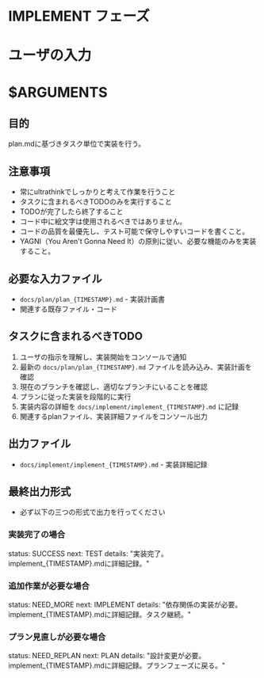 # IMPLEMENT フェーズ

# ユーザの入力
# $ARGUMENTS

## 目的
plan.mdに基づきタスク単位で実装を行う。

## 注意事項
- 常にultrathinkでしっかりと考えて作業を行うこと
- タスクに含まれるべきTODOのみを実行すること
- TODOが完了したら終了すること
- コード中に絵文字は使用されるべきではありません。
- コードの品質を最優先し、テスト可能で保守しやすいコードを書くこと。
- YAGNI（You Aren't Gonna Need It）の原則に従い、必要な機能のみを実装すること。

## 必要な入力ファイル
- `docs/plan/plan_{TIMESTAMP}.md` - 実装計画書
- 関連する既存ファイル・コード

## タスクに含まれるべきTODO
1. ユーザの指示を理解し、実装開始をコンソールで通知
2. 最新の `docs/plan/plan_{TIMESTAMP}.md` ファイルを読み込み、実装計画を確認
3. 現在のブランチを確認し、適切なブランチにいることを確認
4. プランに従った実装を段階的に実行
5. 実装内容の詳細を `docs/implement/implement_{TIMESTAMP}.md` に記録
6. 関連するplanファイル、実装詳細ファイルをコンソール出力

## 出力ファイル
- `docs/implement/implement_{TIMESTAMP}.md` - 実装詳細記録

## 最終出力形式
- 必ず以下の三つの形式で出力を行ってください

### 実装完了の場合
status: SUCCESS
next: TEST
details: "実装完了。implement_{TIMESTAMP}.mdに詳細記録。"

### 追加作業が必要な場合
status: NEED_MORE
next: IMPLEMENT
details: "依存関係の実装が必要。implement_{TIMESTAMP}.mdに詳細記録。タスク継続。"

### プラン見直しが必要な場合
status: NEED_REPLAN
next: PLAN
details: "設計変更が必要。implement_{TIMESTAMP}.mdに詳細記録。プランフェーズに戻る。"
